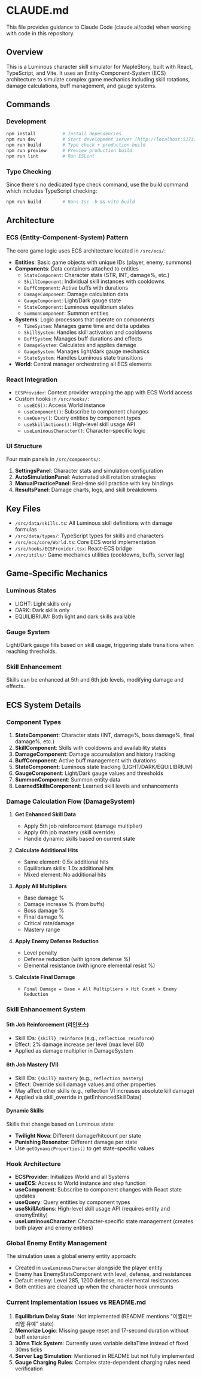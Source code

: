 # CLAUDE.md

This file provides guidance to Claude Code (claude.ai/code) when working with code in this repository.

## Overview

This is a Luminous character skill simulator for MapleStory, built with React, TypeScript, and Vite. It uses an Entity-Component-System (ECS) architecture to simulate complex game mechanics including skill rotations, damage calculations, buff management, and gauge systems.

## Commands

### Development
```bash
npm install          # Install dependencies
npm run dev          # Start development server (http://localhost:5173)
npm run build        # Type check + production build
npm run preview      # Preview production build
npm run lint         # Run ESLint
```

### Type Checking
Since there's no dedicated type check command, use the build command which includes TypeScript checking:
```bash
npm run build        # Runs tsc -b && vite build
```

## Architecture

### ECS (Entity-Component-System) Pattern
The core game logic uses ECS architecture located in `/src/ecs/`:

- **Entities**: Basic game objects with unique IDs (player, enemy, summons)
- **Components**: Data containers attached to entities
  - `StatsComponent`: Character stats (STR, INT, damage%, etc.)
  - `SkillComponent`: Individual skill instances with cooldowns
  - `BuffComponent`: Active buffs with durations
  - `DamageComponent`: Damage calculation data
  - `GaugeComponent`: Light/Dark gauge state
  - `StateComponent`: Luminous equilibrium states
  - `SummonComponent`: Summon entities
- **Systems**: Logic processors that operate on components
  - `TimeSystem`: Manages game time and delta updates
  - `SkillSystem`: Handles skill activation and cooldowns
  - `BuffSystem`: Manages buff durations and effects
  - `DamageSystem`: Calculates and applies damage
  - `GaugeSystem`: Manages light/dark gauge mechanics
  - `StateSystem`: Handles Luminous state transitions
- **World**: Central manager orchestrating all ECS elements

### React Integration
- `ECSProvider`: Context provider wrapping the app with ECS World access
- Custom hooks in `/src/hooks/`:
  - `useECS()`: Access World instance
  - `useComponent()`: Subscribe to component changes
  - `useQuery()`: Query entities by component types
  - `useSkillActions()`: High-level skill usage API
  - `useLuminousCharacter()`: Character-specific logic

### UI Structure
Four main panels in `/src/components/`:
1. **SettingsPanel**: Character stats and simulation configuration
2. **AutoSimulationPanel**: Automated skill rotation strategies
3. **ManualPracticePanel**: Real-time skill practice with key bindings
4. **ResultsPanel**: Damage charts, logs, and skill breakdowns

## Key Files

- `/src/data/skills.ts`: All Luminous skill definitions with damage formulas
- `/src/data/types/`: TypeScript types for skills and characters
- `/src/ecs/core/World.ts`: Core ECS world implementation
- `/src/hooks/ECSProvider.tsx`: React-ECS bridge
- `/src/utils/`: Game mechanics utilities (cooldowns, buffs, server lag)

## Game-Specific Mechanics

### Luminous States
- LIGHT: Light skills only
- DARK: Dark skills only  
- EQUILIBRIUM: Both light and dark skills available

### Gauge System
Light/Dark gauge fills based on skill usage, triggering state transitions when reaching thresholds.

### Skill Enhancement
Skills can be enhanced at 5th and 6th job levels, modifying damage and effects.

## ECS System Details

### Component Types

1. **StatsComponent**: Character stats (INT, damage%, boss damage%, final damage%, etc.)
2. **SkillComponent**: Skills with cooldowns and availability states
3. **DamageComponent**: Damage accumulation and history tracking
4. **BuffComponent**: Active buff management with durations
5. **StateComponent**: Luminous state tracking (LIGHT/DARK/EQUILIBRIUM)
6. **GaugeComponent**: Light/Dark gauge values and thresholds
7. **SummonComponent**: Summon entity data
8. **LearnedSkillsComponent**: Learned skill levels and enhancements

### Damage Calculation Flow (DamageSystem)

1. **Get Enhanced Skill Data**
   - Apply 5th job reinforcement (damage multiplier)
   - Apply 6th job mastery (skill override)
   - Handle dynamic skills based on current state

2. **Calculate Additional Hits**
   - Same element: 0.5x additional hits
   - Equilibrium skills: 1.0x additional hits
   - Mixed element: No additional hits

3. **Apply All Multipliers**
   - Base damage %
   - Damage increase % (from buffs)
   - Boss damage %
   - Final damage %
   - Critical rate/damage
   - Mastery range

4. **Apply Enemy Defense Reduction**
   - Level penalty
   - Defense reduction (with ignore defense %)
   - Elemental resistance (with ignore elemental resist %)

5. **Calculate Final Damage**
   - `Final Damage = Base × All Multipliers × Hit Count × Enemy Reduction`

### Skill Enhancement System

#### 5th Job Reinforcement (리인포스)
- Skill IDs: `{skill}_reinforce` (e.g., `reflection_reinforce`)
- Effect: 2% damage increase per level (max level 60)
- Applied as damage multiplier in DamageSystem

#### 6th Job Mastery (VI)
- Skill IDs: `{skill}_mastery` (e.g., `reflection_mastery`)
- Effect: Override skill damage values and other properties
- May affect other skills (e.g., reflection VI increases absolute kill damage)
- Applied via skill_override in getEnhancedSkillData()

#### Dynamic Skills
Skills that change based on Luminous state:
- **Twilight Nova**: Different damage/hitcount per state
- **Punishing Resonator**: Different damage per state
- Use `getDynamicProperties()` to get state-specific values

### Hook Architecture

- **ECSProvider**: Initializes World and all Systems
- **useECS**: Access to World instance and step function
- **useComponent**: Subscribe to component changes with React state updates
- **useQuery**: Query entities by component types
- **useSkillActions**: High-level skill usage API (requires entity and enemyEntity)
- **useLuminousCharacter**: Character-specific state management (creates both player and enemy entities)

### Global Enemy Entity Management

The simulation uses a global enemy entity approach:
- Created in `useLuminousCharacter` alongside the player entity
- Enemy has EnemyStatsComponent with level, defense, and resistances
- Default enemy: Level 285, 1200 defense, no elemental resistances
- Both entities are cleaned up when the character hook unmounts

### Current Implementation Issues vs README.md

1. **Equilibrium Delay State**: Not implemented (README mentions "이퀼리브리엄 유예" state)
2. **Memorize Logic**: Missing gauge reset and 17-second duration without buff extension
3. **30ms Tick System**: Currently uses variable deltaTime instead of fixed 30ms ticks
4. **Server Lag Simulation**: Mentioned in README but not fully implemented
5. **Gauge Charging Rules**: Complex state-dependent charging rules need verification